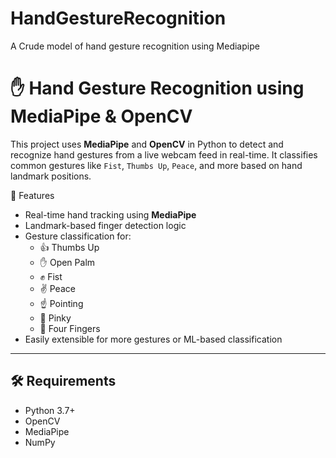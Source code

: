 # HandGestureRecognition
A Crude model of hand gesture recognition using Mediapipe
# ✋ Hand Gesture Recognition using MediaPipe & OpenCV

This project uses **MediaPipe** and **OpenCV** in Python to detect and recognize hand gestures from a live webcam feed in real-time. It classifies common gestures like `Fist`, `Thumbs Up`, `Peace`, and more based on hand landmark positions.



🧠 Features

- Real-time hand tracking using **MediaPipe**
- Landmark-based finger detection logic
- Gesture classification for:
  - 👍 Thumbs Up  
  - ✋ Open Palm  
  - ✊ Fist  
  - ✌️ Peace  
  - ☝️ Pointing  
  - 🤙 Pinky  
  - 🖖 Four Fingers  
- Easily extensible for more gestures or ML-based classification

---

## 🛠️ Requirements

- Python 3.7+
- OpenCV
- MediaPipe
- NumPy

